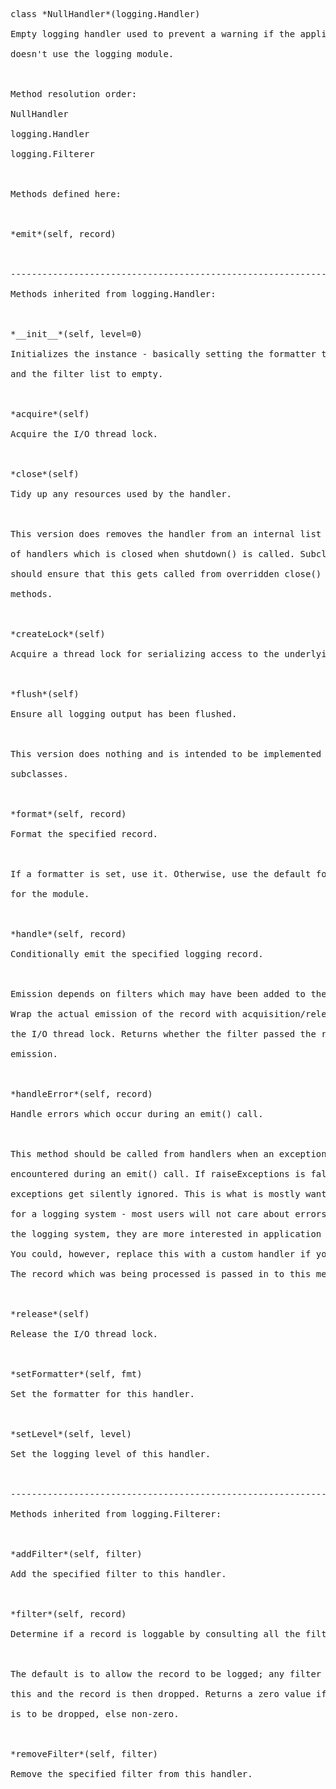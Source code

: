 <pre>
class *NullHandler*(logging.Handler)<br>
Empty logging handler used to prevent a warning if the application<br>
doesn't use the logging module.<br>
<br>
Method resolution order:<br>
NullHandler<br>
logging.Handler<br>
logging.Filterer<br>
<br>
Methods defined here:<br>
<br>
*emit*(self, record)<br>
<br>
----------------------------------------------------------------------<br>
Methods inherited from logging.Handler:<br>
<br>
*__init__*(self, level=0)<br>
Initializes the instance - basically setting the formatter to None<br>
and the filter list to empty.<br>
<br>
*acquire*(self)<br>
Acquire the I/O thread lock.<br>
<br>
*close*(self)<br>
Tidy up any resources used by the handler.<br>
<br>
This version does removes the handler from an internal list<br>
of handlers which is closed when shutdown() is called. Subclasses<br>
should ensure that this gets called from overridden close()<br>
methods.<br>
<br>
*createLock*(self)<br>
Acquire a thread lock for serializing access to the underlying I/O.<br>
<br>
*flush*(self)<br>
Ensure all logging output has been flushed.<br>
<br>
This version does nothing and is intended to be implemented by<br>
subclasses.<br>
<br>
*format*(self, record)<br>
Format the specified record.<br>
<br>
If a formatter is set, use it. Otherwise, use the default formatter<br>
for the module.<br>
<br>
*handle*(self, record)<br>
Conditionally emit the specified logging record.<br>
<br>
Emission depends on filters which may have been added to the handler.<br>
Wrap the actual emission of the record with acquisition/release of<br>
the I/O thread lock. Returns whether the filter passed the record for<br>
emission.<br>
<br>
*handleError*(self, record)<br>
Handle errors which occur during an emit() call.<br>
<br>
This method should be called from handlers when an exception is<br>
encountered during an emit() call. If raiseExceptions is false,<br>
exceptions get silently ignored. This is what is mostly wanted<br>
for a logging system - most users will not care about errors in<br>
the logging system, they are more interested in application errors.<br>
You could, however, replace this with a custom handler if you wish.<br>
The record which was being processed is passed in to this method.<br>
<br>
*release*(self)<br>
Release the I/O thread lock.<br>
<br>
*setFormatter*(self, fmt)<br>
Set the formatter for this handler.<br>
<br>
*setLevel*(self, level)<br>
Set the logging level of this handler.<br>
<br>
----------------------------------------------------------------------<br>
Methods inherited from logging.Filterer:<br>
<br>
*addFilter*(self, filter)<br>
Add the specified filter to this handler.<br>
<br>
*filter*(self, record)<br>
Determine if a record is loggable by consulting all the filters.<br>
<br>
The default is to allow the record to be logged; any filter can veto<br>
this and the record is then dropped. Returns a zero value if a record<br>
is to be dropped, else non-zero.<br>
<br>
*removeFilter*(self, filter)<br>
Remove the specified filter from this handler. </pre>